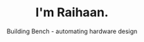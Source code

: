 <h1 align="center">I'm Raihaan.</h1>
<p align="center">Building Bench - automating hardware design</p>
